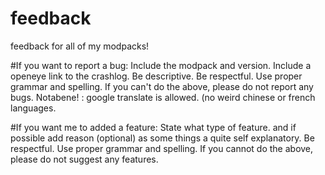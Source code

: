 # feedback
feedback for all of my modpacks!


#If you want to report a bug:
Include the modpack and version.
Include a openeye link to the crashlog.
Be descriptive.
Be respectful.
Use proper grammar and spelling.
If you can't do the above, please do not report any bugs.
Notabene! : google translate is allowed. (no weird chinese or french languages.

#If you want me to added a feature:
State what type of feature.
and if possible add reason (optional) as some things a quite self explanatory.
Be respectful.
Use proper grammar and spelling.
If you cannot do the above, please do not suggest any features.
